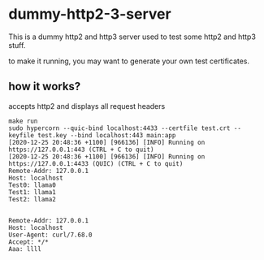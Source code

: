 # dummy-http2-3-server

This is a dummy http2 and http3 server used to test some http2 and http3 stuff.

to make it running, you may want to generate your own test certificates.

## how it works?
accepts http2 and displays all request headers
```
make run
sudo hypercorn --quic-bind localhost:4433 --certfile test.crt --keyfile test.key --bind localhost:443 main:app
[2020-12-25 20:48:36 +1100] [966136] [INFO] Running on https://127.0.0.1:443 (CTRL + C to quit)
[2020-12-25 20:48:36 +1100] [966136] [INFO] Running on https://127.0.0.1:4433 (QUIC) (CTRL + C to quit)
Remote-Addr: 127.0.0.1
Host: localhost
Test0: llama0
Test1: llama1
Test2: llama2


Remote-Addr: 127.0.0.1
Host: localhost
User-Agent: curl/7.68.0
Accept: */*
Aaa: llll
```

